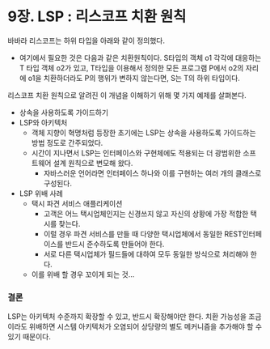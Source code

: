 # 9장. LSP : 리스코프 치환 원칙

바바라 리스코프는 하위 타입을 아래와 같이 정의했다.

- 여기에서 필요한 것은 다음과 같은 치환원칙이다. S타입의 객체 o1 각각에 대응하는 T 타입 객체 o2가 있고, T타입을 이용해서 정의한 모든 프로그램 P에서 o2의 자리에 o1을 치환하더라도 P의 행위가 변하지 않는다면, S는 T의 하위 타입이다.

리스코프 치환 원칙으로 알려진 이 개념을 이해하기 위해 몇 가지 예제를 살펴본다.

- 상속을 사용하도록 가이드하기
- LSP와 아키텍처
    - 객체 지향이 혁명처럼 등장한 초기에는 LSP는 상속을 사용하도록 가이드하는 방법 정도로 간주되었다.
    - 시간이 지나면서 LSP는 인터페이스와 구현체에도 적용되는 더 광범위한 소프트웨어 설계 원칙으로 변모해 왔다.
        - 자바스러운 언어라면 인터페이스 하나와 이를 구현하는 여러 개의 클래스로 구성된다.
- LSP 위배 사례
    - 택시 파견 서비스 애플리케이션
        - 고객은 어느 택시업체인지는 신경쓰지 않고 자신의 상황에 가장 적합한 택시를 찾는다.
        - 이럴 경우 파견 서비스를 만들 때 다양한 택시업체에서 동일한 REST인터페이스를 반드시 준수하도록 만들어야 한다.
        - 서로 다른 택시업체가 필드들에 대하여 모두 동일한 방식으로 처리해야 한다.
    - 이를 위배 할 경우 꼬이게 되는 것…

### 결론

LSP는 아키텍처 수준까지 확장할 수 있고, 반드시 확장해야만 한다. 치환 가능성을 조금이라도 위배하면 시스템 아키텍처가 오염되어 상당량의 별도 메커니즘을 추가해야 할 수 있기 때문이다.